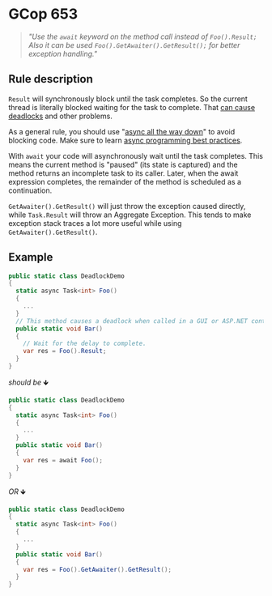 ﻿# GCop 653

> *"Use the `await` keyword on the method call instead of `Foo().Result;` Also it can be used `Foo().GetAwaiter().GetResult();` for better exception handling."*

## Rule description

`Result` will synchronously block until the task completes. So the current thread is literally blocked waiting for the task to complete. That [can cause deadlocks](http://blog.stephencleary.com/2012/07/dont-block-on-async-code.html) and other problems.

As a general rule, you should use "[async all the way down](https://stackoverflow.com/questions/29808915/why-use-async-await-all-the-way-down)" to avoid blocking code. Make sure to learn [async programming best practices](https://msdn.microsoft.com/en-us/magazine/jj991977.aspx?f=255&MSPPError=-2147217396).

With `await` your code will asynchronously wait until the task completes. This means the current method is "paused" (its state is captured) and the method returns an incomplete task to its caller. Later, when the await expression completes, the remainder of the method is scheduled as a continuation.

`GetAwaiter().GetResult()` will just throw the exception caused directly, while `Task.Result` will throw an Aggregate Exception. This tends to make exception stack traces a lot more useful while using `GetAwaiter().GetResult()`.

## Example

```csharp
public static class DeadlockDemo
{
  static async Task<int> Foo()
  {
    ...
  }
  // This method causes a deadlock when called in a GUI or ASP.NET context.
  public static void Bar()
  {
    // Wait for the delay to complete.
    var res = Foo().Result;
  }
}
```

*should be* 🡻

```csharp
public static class DeadlockDemo
{
  static async Task<int> Foo()
  {
    ...
  }
  public static void Bar()
  {
    var res = await Foo();
  }
}
```

*OR* 🡻

```csharp
public static class DeadlockDemo
{
  static async Task<int> Foo()
  {
    ...
  }
  public static void Bar()
  {
    var res = Foo().GetAwaiter().GetResult();
  }
}
```

